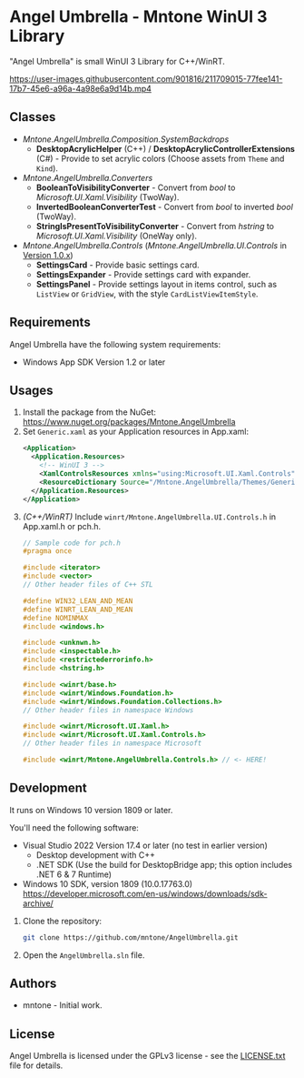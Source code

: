 # Angel Umbrella - Mntone WinUI 3 Library

"Angel Umbrella" is small WinUI 3 Library for C++/WinRT.

https://user-images.githubusercontent.com/901816/211709015-77fee141-17b7-45e6-a96a-4a98e6a9d14b.mp4

## Classes

- *Mntone.AngelUmbrella.Composition.SystemBackdrops*
  - **DesktopAcrylicHelper** (C++) / **DesktopAcrylicControllerExtensions** (C#) - Provide to set acrylic colors (Choose assets from `Theme` and `Kind`).
- *Mntone.AngelUmbrella.Converters*
  - **BooleanToVisibilityConverter** - Convert from *bool* to *Microsoft.UI.Xaml.Visibility* (TwoWay).
  - **InvertedBooleanConverterTest** - Convert from *bool* to inverted *bool* (TwoWay).
  - **StringIsPresentToVisibilityConverter** - Convert from *hstring* to *Microsoft.UI.Xaml.Visibility* (OneWay only).
- *Mntone.AngelUmbrella.Controls* (*Mntone.AngelUmbrella.UI.Controls* in <u>Version 1.0.x</u>)
  - **SettingsCard** - Provide basic settings card.
  - **SettingsExpander** - Provide settings card with expander.
  - **SettingsPanel** - Provide settings layout in items control, such as `ListView` or `GridView`, with the style `CardListViewItemStyle`.

## Requirements

Angel Umbrella have the following system requirements:

- Windows App SDK Version 1.2 or later

## Usages

1. Install the package from the NuGet:<br>
   https://www.nuget.org/packages/Mntone.AngelUmbrella
2. Set `Generic.xaml` as your Application resources in App.xaml:
   ```xml
   <Application>
     <Application.Resources>
       <!-- WinUI 3 -->
       <XamlControlsResources xmlns="using:Microsoft.UI.Xaml.Controls" />
       <ResourceDictionary Source="/Mntone.AngelUmbrella/Themes/Generic.xaml" />
     </Application.Resources>
   </Application>
   ```
3. *(C++/WinRT)* Include `winrt/Mntone.AngelUmbrella.UI.Controls.h` in App.xaml.h or pch.h.
   ```c
   // Sample code for pch.h
   #pragma once

   #include <iterator>
   #include <vector>
   // Other header files of C++ STL

   #define WIN32_LEAN_AND_MEAN
   #define WINRT_LEAN_AND_MEAN
   #define NOMINMAX
   #include <windows.h>

   #include <unknwn.h>
   #include <inspectable.h>
   #include <restrictederrorinfo.h>
   #include <hstring.h>

   #include <winrt/base.h>
   #include <winrt/Windows.Foundation.h>
   #include <winrt/Windows.Foundation.Collections.h>
   // Other header files in namespace Windows

   #include <winrt/Microsoft.UI.Xaml.h>
   #include <winrt/Microsoft.UI.Xaml.Controls.h>
   // Other header files in namespace Microsoft

   #include <winrt/Mntone.AngelUmbrella.Controls.h> // <- HERE!
   ```

## Development

It runs on Windows 10 version 1809 or later.

You'll need the following software:

- Visual Studio 2022 Version 17.4 or later (no test in earlier version)
  - Desktop development with C++
  - .NET SDK (Use the build for DesktopBridge app; this option includes .NET 6 & 7 Runtime)
- Windows 10 SDK, version 1809 (10.0.17763.0)<br>
  https://developer.microsoft.com/en-us/windows/downloads/sdk-archive/

1. Clone the repository:

   ```sh
   git clone https://github.com/mntone/AngelUmbrella.git
   ```
2. Open the `AngelUmbrella.sln` file.

## Authors

- mntone - Initial work.

## License

Angel Umbrella is licensed under the GPLv3 license - see the [LICENSE.txt](https://github.com/mntone/AngelUmbrella/blob/master/LICENSE.txt) file for details.
